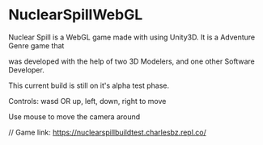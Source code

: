 # NuclearSpillWebGL

Nuclear Spill is a WebGL game made with using Unity3D. It is a Adventure Genre game that

was developed with the help of two 3D Modelers, and one other Software Developer.

This current build is still on it's alpha test phase.

Controls: wasd OR up, left, down, right to move

Use mouse to move the camera around

// Game link: https://nuclearspillbuildtest.charlesbz.repl.co/
